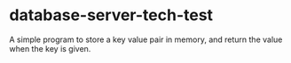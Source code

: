 # database-server-tech-test
A simple program to store a key value pair in memory, and return the value when the key is given.
